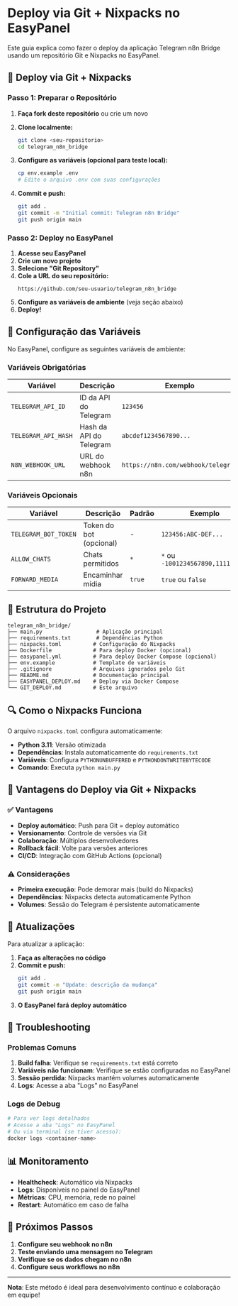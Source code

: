 # Deploy via Git + Nixpacks no EasyPanel

Este guia explica como fazer o deploy da aplicação Telegram n8n Bridge usando um repositório Git e Nixpacks no EasyPanel.

## 🚀 Deploy via Git + Nixpacks

### Passo 1: Preparar o Repositório

1. **Faça fork deste repositório** ou crie um novo
2. **Clone localmente:**
   ```bash
   git clone <seu-repositorio>
   cd telegram_n8n_bridge
   ```

3. **Configure as variáveis (opcional para teste local):**
   ```bash
   cp env.example .env
   # Edite o arquivo .env com suas configurações
   ```

4. **Commit e push:**
   ```bash
   git add .
   git commit -m "Initial commit: Telegram n8n Bridge"
   git push origin main
   ```

### Passo 2: Deploy no EasyPanel

1. **Acesse seu EasyPanel**
2. **Crie um novo projeto**
3. **Selecione "Git Repository"**
4. **Cole a URL do seu repositório:**
   ```
   https://github.com/seu-usuario/telegram_n8n_bridge
   ```
5. **Configure as variáveis de ambiente** (veja seção abaixo)
6. **Deploy!**

## 🔧 Configuração das Variáveis

No EasyPanel, configure as seguintes variáveis de ambiente:

### Variáveis Obrigatórias

| Variável | Descrição | Exemplo |
|----------|-----------|---------|
| `TELEGRAM_API_ID` | ID da API do Telegram | `123456` |
| `TELEGRAM_API_HASH` | Hash da API do Telegram | `abcdef1234567890...` |
| `N8N_WEBHOOK_URL` | URL do webhook n8n | `https://n8n.com/webhook/telegram` |

### Variáveis Opcionais

| Variável | Descrição | Padrão | Exemplo |
|----------|-----------|--------|---------|
| `TELEGRAM_BOT_TOKEN` | Token do bot (opcional) | - | `123456:ABC-DEF...` |
| `ALLOW_CHATS` | Chats permitidos | `*` | `*` ou `-1001234567890,111111111` |
| `FORWARD_MEDIA` | Encaminhar mídia | `true` | `true` ou `false` |

## 📁 Estrutura do Projeto

```
telegram_n8n_bridge/
├── main.py                 # Aplicação principal
├── requirements.txt        # Dependências Python
├── nixpacks.toml          # Configuração do Nixpacks
├── Dockerfile             # Para deploy Docker (opcional)
├── easypanel.yml          # Para deploy Docker Compose (opcional)
├── env.example            # Template de variáveis
├── .gitignore             # Arquivos ignorados pelo Git
├── README.md              # Documentação principal
├── EASYPANEL_DEPLOY.md    # Deploy via Docker Compose
└── GIT_DEPLOY.md          # Este arquivo
```

## 🔍 Como o Nixpacks Funciona

O arquivo `nixpacks.toml` configura automaticamente:

- **Python 3.11**: Versão otimizada
- **Dependências**: Instala automaticamente do `requirements.txt`
- **Variáveis**: Configura `PYTHONUNBUFFERED` e `PYTHONDONTWRITEBYTECODE`
- **Comando**: Executa `python main.py`

## 🎯 Vantagens do Deploy via Git + Nixpacks

### ✅ Vantagens

- **Deploy automático**: Push para Git = deploy automático
- **Versionamento**: Controle de versões via Git
- **Colaboração**: Múltiplos desenvolvedores
- **Rollback fácil**: Volte para versões anteriores
- **CI/CD**: Integração com GitHub Actions (opcional)

### ⚠️ Considerações

- **Primeira execução**: Pode demorar mais (build do Nixpacks)
- **Dependências**: Nixpacks detecta automaticamente Python
- **Volumes**: Sessão do Telegram é persistente automaticamente

## 🔄 Atualizações

Para atualizar a aplicação:

1. **Faça as alterações no código**
2. **Commit e push:**
   ```bash
   git add .
   git commit -m "Update: descrição da mudança"
   git push origin main
   ```
3. **O EasyPanel fará deploy automático**

## 🐛 Troubleshooting

### Problemas Comuns

1. **Build falha**: Verifique se `requirements.txt` está correto
2. **Variáveis não funcionam**: Verifique se estão configuradas no EasyPanel
3. **Sessão perdida**: Nixpacks mantém volumes automaticamente
4. **Logs**: Acesse a aba "Logs" no EasyPanel

### Logs de Debug

```bash
# Para ver logs detalhados
# Acesse a aba "Logs" no EasyPanel
# Ou via terminal (se tiver acesso):
docker logs <container-name>
```

## 📊 Monitoramento

- **Healthcheck**: Automático via Nixpacks
- **Logs**: Disponíveis no painel do EasyPanel
- **Métricas**: CPU, memória, rede no painel
- **Restart**: Automático em caso de falha

## 🎉 Próximos Passos

1. **Configure seu webhook no n8n**
2. **Teste enviando uma mensagem no Telegram**
3. **Verifique se os dados chegam no n8n**
4. **Configure seus workflows no n8n**

---

**Nota**: Este método é ideal para desenvolvimento contínuo e colaboração em equipe!
